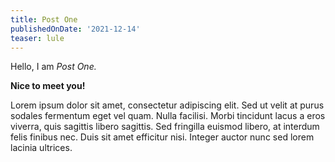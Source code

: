 ```yaml
---
title: Post One
publishedOnDate: '2021-12-14'
teaser: lule
---
```


Hello, I am _Post One._

**Nice to meet you!**

Lorem ipsum dolor sit amet, consectetur adipiscing elit. Sed ut velit at purus sodales fermentum eget vel quam. Nulla facilisi. Morbi tincidunt lacus a eros viverra, quis sagittis libero sagittis. Sed fringilla euismod libero, at interdum felis finibus nec. Duis sit amet efficitur nisi. Integer auctor nunc sed lorem lacinia ultrices.